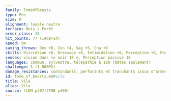 ```yaml
---
family: TomeOfBeasts
type: Fée
size: M
alignment: loyale neutre
terrain: Bois / Forêt
armor_class: 15
hit_points: 77 (14d8+14)
speed: 9m
saving_throws: Dex +8, Con +4, Sag +5, Cha +6
skills: Discrétion +8, Dressage +8, Intimidation +6, Perception +8, Perspicacité +5
senses: vision dans le noir 18 m, Perception passive 18
languages: commun, sylvestre, télépathie à 18m (bêtes seulement)
challenge: 5 (1 800PX)
damage_resistances: contondants, perforants et tranchants issus d'armes non magiques
id: tome_of_beasts.md#vila
title: Vila
alias: Vila
source: (LDM p407)(TOB p400)
---
```


